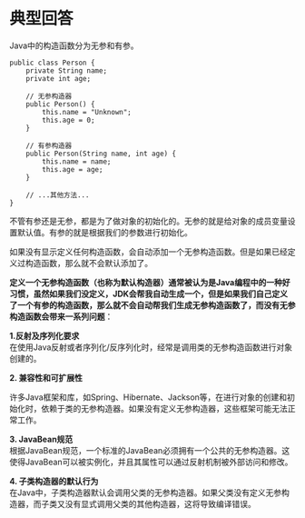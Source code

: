 # 典型回答

Java中的构造函数分为无参和有参。

```
public class Person {
    private String name;
    private int age;

    // 无参构造器
    public Person() {
        this.name = "Unknown";
        this.age = 0;
    }

    // 有参构造器
    public Person(String name, int age) {
        this.name = name;
        this.age = age;
    }

    // ...其他方法...
}

```

不管有参还是无参，都是为了做对象的初始化的。无参的就是给对象的成员变量设置默认值。有参的就是根据我们的参数进行初始化。

如果没有显示定义任何构造函数，会自动添加一个无参构造函数。但是如果已经定义过构造函数，那么就不会默认添加了。

**定义一个无参构造函数（也称为默认构造器）通常被认为是Java编程中的一种好习惯，虽然如果我们没定义，JDK会帮我自动生成一个，但是如果我们自己定义了一个有参的构造函数，那么就不会自动帮我们生成无参构造函数了，而没有无参构造函数会带来一系列问题**：

**1.反射及序列化要求**<br />在使用Java反射或者序列化/反序列化时，经常是调用类的无参构造函数进行对象创建的。

**2. 兼容性和可扩展性**

许多Java框架和库，如Spring、Hibernate、Jackson等，在进行对象的创建和初始化时，依赖于类的无参构造器。如果没有定义无参构造器，这些框架可能无法正常工作。

**3. JavaBean规范**<br />根据JavaBean规范，一个标准的JavaBean必须拥有一个公共的无参构造器。这使得JavaBean可以被实例化，并且其属性可以通过反射机制被外部访问和修改。

**4. 子类构造器的默认行为**<br />在Java中，子类构造器默认会调用父类的无参构造器。如果父类没有定义无参构造器，而子类又没有显式调用父类的其他构造器，这将导致编译错误。

